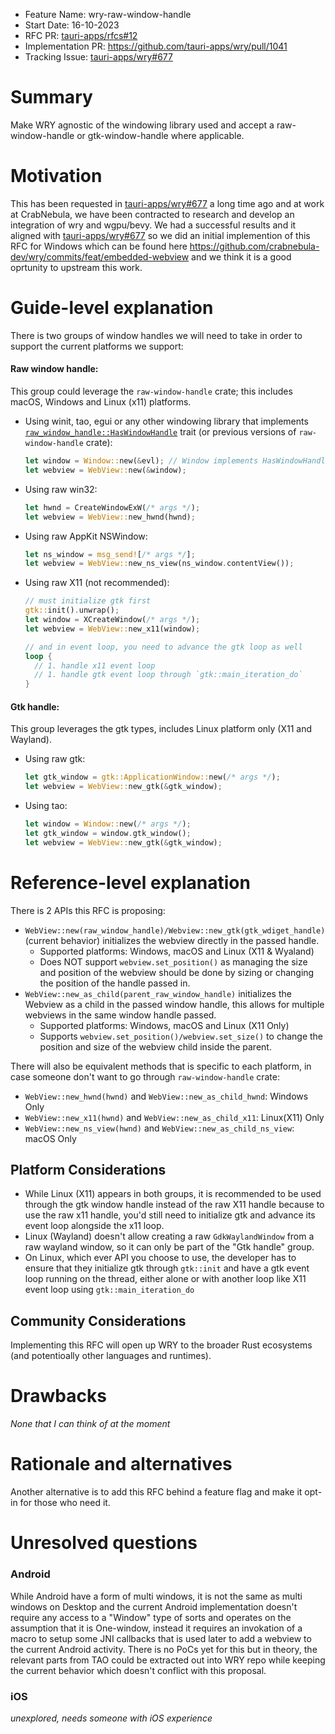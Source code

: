 - Feature Name: wry-raw-window-handle
- Start Date: 16-10-2023
- RFC PR: [tauri-apps/rfcs#12](https://github.com/tauri-apps/rfcs/pull/12)
- Implementation PR: https://github.com/tauri-apps/wry/pull/1041
- Tracking Issue: [tauri-apps/wry#677](https://github.com/tauri-apps/wry/issues/677)

# Summary

Make WRY agnostic of the windowing library used and accept a raw-window-handle or gtk-window-handle where applicable.

# Motivation

This has been requested in [tauri-apps/wry#677](https://github.com/tauri-apps/wry/issues/677) a long time ago and at work at CrabNebula,
we have been contracted to research and develop an integration of wry and wgpu/bevy. We had a successful results and it aligned with [tauri-apps/wry#677](https://github.com/tauri-apps/wry/issues/677)
so we did an initial implemention of this RFC for Windows which can be found here https://github.com/crabnebula-dev/wry/commits/feat/embedded-webview and we think
it is a good oprtunity to upstream this work.

# Guide-level explanation
There is two groups of window handles we will need to take in order to support the current platforms we support:

#### Raw window handle:
This group could leverage the `raw-window-handle` crate; this includes macOS, Windows and Linux (x11) platforms.
  - Using winit, tao, egui or any other windowing library that
    implements [`raw_window_handle::HasWindowHandle`](https://docs.rs/raw-window-handle/latest/raw_window_handle/trait.HasWindowHandle.html) trait
    (or previous versions of `raw-window-handle` crate):
    ```rs
    let window = Window::new(&evl); // Window implements HasWindowHandle
    let webview = WebView::new(&window);  
    ```
    
  - Using raw win32:
    ```rs
    let hwnd = CreateWindowExW(/* args */);
    let webview = WebView::new_hwnd(hwnd);  
    ```
    
  - Using raw AppKit NSWindow:
    ```rs
    let ns_window = msg_send![/* args */];
    let webview = WebView::new_ns_view(ns_window.contentView());  
    ```
    
  - Using raw X11 (not recommended):
    ```rs
    // must initialize gtk first
    gtk::init().unwrap(); 
    let window = XCreateWindow(/* args */);
    let webview = WebView::new_x11(window);

    // and in event loop, you need to advance the gtk loop as well
    loop {
      // 1. handle x11 event loop
      // 1. handle gtk event loop through `gtk::main_iteration_do`
    }  
    ```

#### Gtk handle:
This group leverages the gtk types, includes Linux platform only (X11 and Wayland). 
  - Using raw gtk:
    ```rs
    let gtk_window = gtk::ApplicationWindow::new(/* args */);
    let webview = WebView::new_gtk(&gtk_window);  
    ```
    
  - Using tao:
    ```rs
    let window = Window::new(/* args */);
    let gtk_window = window.gtk_window();
    let webview = WebView::new_gtk(&gtk_window);  
    ```


# Reference-level explanation

There is 2 APIs this RFC is proposing:
- `WebView::new(raw_window_handle)/Webview::new_gtk(gtk_wdiget_handle)` (current behavior)
  initializes the webview directly in the passed handle.
  - Supported platforms: Windows, macOS and Linux (X11 & Wyaland)
  - Does NOT support `webview.set_position()` as managing the size and position of the webview should be done by sizing or changing the position of
    the handle passed in.
- `WebView::new_as_child(parent_raw_window_handle)` initializes the Webview as a child in the passed window handle, this allows for multiple webviews in
  the same window handle passed. 
  - Supported platforms: Windows, macOS and Linux (X11 Only)
  - Supports `webview.set_position()/webview.set_size()` to change the position and size of the webview child inside the parent.

There will also be equivalent methods that is specific to each platform, in case someone don't want to
go through `raw-window-handle` crate:
- `WebView::new_hwnd(hwnd)` and `WebView::new_as_child_hwnd`: Windows Only
- `WebView::new_x11(hwnd)` and `WebView::new_as_child_x11`: Linux(X11) Only
- `WebView::new_ns_view(hwnd)` and `WebView::new_as_child_ns_view`: macOS Only

## Platform Considerations

- While Linux (X11) appears in both groups, it is recommended to be used through the gtk window handle instead of the raw X11 handle because
  to use the raw x11 handle, you'd still need to initialize gtk and advance its event loop alongside the x11 loop.
- Linux (Wayland) doesn't allow creating a raw `GdkWaylandWindow` from a raw wayland window, so it can only be part of the "Gtk handle" group.
- On Linux, which ever API you choose to use, the developer has to ensure that they initialize gtk through `gtk::init` and
  have a gtk event loop running on the thread, either alone or with another loop like X11 event loop using `gtk::main_iteration_do` 

## Community Considerations

Implementing this RFC will open up WRY to the broader Rust ecosystems (and potentioally other languages and runtimes).

# Drawbacks

_None that I can think of at the moment_

# Rationale and alternatives

Another alternative is to add this RFC behind a feature flag and make it opt-in for those who need it.

# Unresolved questions

### Android
While Android have a form of multi windows, it is not the same as multi windows on Desktop and the current Android implementation
doesn't require any access to a "Window" type of sorts and operates on the assumption that it is One-window, instead it requires an 
invokation of a macro to setup some JNI callbacks that is used later to add a webview to the current Android activity. There is no PoCs yet
for this but in theory, the relevant parts from TAO could be extracted out into WRY repo while keeping the current behavior which doesn't conflict with
this proposal.

### iOS 
_unexplored, needs someone with iOS experience_
